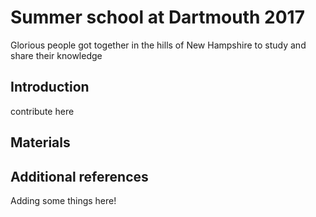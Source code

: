 # Summer school at Dartmouth 2017

Glorious people got together in the hills of New Hampshire to study
and share their knowledge

## Introduction

contribute here

## Materials

## Additional references

Adding some things here!


